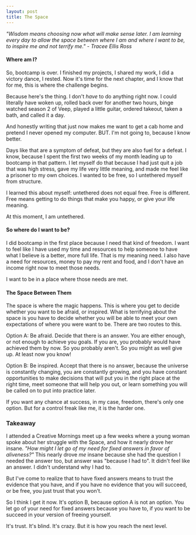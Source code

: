 ```yaml
---
layout: post
title: The Space
---
```


_"Wisdom means choosing now what will make sense later. I am learning every day to allow the space between where I am and where I want to be, to inspire me and not terrify me." - Tracee Ellis Ross_

#### Where am I?

So, bootcamp is over. I finished my projects, I shared my work, I did a victory dance, I rested. Now it's time for the next chapter, and I know that for me, this is where the challenge begins.

Because here's the thing. I don't _have_ to do anything right now. I could literally have woken up, rolled back over for another two hours, binge watched season 2 of Veep, played a little guitar, ordered takeout, taken a bath, and called it a day. 

And honestly writing that just now makes me want to get a cab home and pretend I never opened my computer. BUT. I'm not going to, because I know better. 

Days like that are a symptom of defeat, but they are also fuel for a defeat. I know, because I spent the first two weeks of my month leading up to bootcamp in that pattern. I let myself do that because I had just quit a job that was high stress, gave my life very little meaning, and made me feel like a prisoner to my own choices. I wanted to be free, so I untethered myself from structure.

I learned this about myself: untethered does not equal free. Free is different. Free means getting to do things that make you happy, or give your life meaning.

At this moment, I am untethered.

#### So where do I want to be?

I did bootcamp in the first place because I need that kind of freedom. I want to feel like I have used my time and resources to help someone to have what I believe is a better, more full life. That is my meaning need. I also have a need for resources, money to pay my rent and food, and I don't have an income right now to meet those needs. 

I want to be in a place where those needs are met.

#### The Space Between Them

The space is where the magic happens. This is where you get to decide whether you want to be afraid, or inspired. What is terrifying about the space is you have to decide whether you will be able to meet your own expectations of where you were want to be. There are two routes to this. 

Option A: Be afraid. Decide that there is an answer. You are either enough, or not enough to achieve you goals. If you are, you probably would have achieved them by now. So you probably aren't. So you might as well give up. At least now you know!

Option B: Be inspired. Accept that there is no answer, because the universe is constantly changing, you are constantly growing, and you have constant opportunities to make decisions that will put you in the right place at the right time, meet someone that will help you out, or learn something you will be called on to put into practice later.

If you want any chance at success, in my case, freedom, there's only one option. But for a control freak like me, it is the harder one. 

### Takeaway

I attended a Creative Mornings meet up a few weeks where a young woman spoke about her struggle with the Space, and how it nearly drove her insane. _"How might I let go of my need for fixed answers in favor of aliveness?"_ This nearly drove *me* insane because she had the question I needed the answer too, but answer was "because I had to". It didn't feel like an answer. I didn't understand why I had to. 

But I've come to realize that to have fixed answers means to trust the evidence that you have, and if you have no evidence that you will succeed, or be free, you just trust that you won't.

So I think I get it now. It's option B, because option A is not an option. You let go of your need for fixed answers because you have to, if you want to be succeed in your version of freeing yourself.

It's trust. It's blind. It's crazy. But it is how you reach the next level.